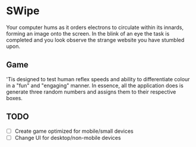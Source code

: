 # SWipe
Your computer hums as it orders electrons to circulate within its innards, forming an image onto the screen. In the blink of an eye the task is completed and you look observe the strange website you have stumbled upon.

## Game
'Tis designed to test human reflex speeds and ability to differentiate colour in a "fun" and "engaging" manner.
In essence, all the application does is generate three random numbers and assigns them to their respective boxes.

## TODO
- [ ] Create game optimized for mobile/small devices
- [ ] Change UI for desktop/non-mobile devices
